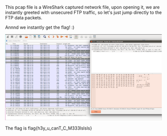 This pcap file is a WireShark captured network file, upon opening it, we are instantly greeted with unsecured FTP traffic, so let's just jump directly to the FTP data packets.

Annnd we instantly get the flag! :)

![connection_solution](/OwnForAll/connection.pcap/solution.PNG?raw=true)

The flag is flag{h3y_u_canT_C_M333lslsls}
